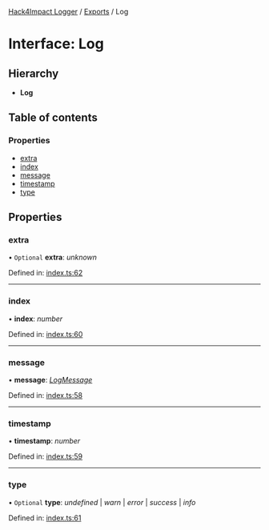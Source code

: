 [Hack4Impact Logger](https://github.com/hack4impact/logger/tree/main/docs/README.md) / [Exports](https://github.com/hack4impact/logger/tree/main/docs/modules.md) / Log

# Interface: Log

## Hierarchy

- **Log**

## Table of contents

### Properties

- [extra](https://github.com/hack4impact/logger/tree/main/docs/interfaces/log.md#extra)
- [index](https://github.com/hack4impact/logger/tree/main/docs/interfaces/log.md#index)
- [message](https://github.com/hack4impact/logger/tree/main/docs/interfaces/log.md#message)
- [timestamp](https://github.com/hack4impact/logger/tree/main/docs/interfaces/log.md#timestamp)
- [type](https://github.com/hack4impact/logger/tree/main/docs/interfaces/log.md#type)

## Properties

### extra

• `Optional` **extra**: _unknown_

Defined in: [index.ts:62](https://github.com/hack4impact/logger/blob/5fb6edf/src/index.ts#L62)

---

### index

• **index**: _number_

Defined in: [index.ts:60](https://github.com/hack4impact/logger/blob/5fb6edf/src/index.ts#L60)

---

### message

• **message**: [_LogMessage_](https://github.com/hack4impact/logger/tree/main/docs/modules.md#logmessage)

Defined in: [index.ts:58](https://github.com/hack4impact/logger/blob/5fb6edf/src/index.ts#L58)

---

### timestamp

• **timestamp**: _number_

Defined in: [index.ts:59](https://github.com/hack4impact/logger/blob/5fb6edf/src/index.ts#L59)

---

### type

• `Optional` **type**: _undefined_ \| _warn_ \| _error_ \| _success_ \| _info_

Defined in: [index.ts:61](https://github.com/hack4impact/logger/blob/5fb6edf/src/index.ts#L61)
